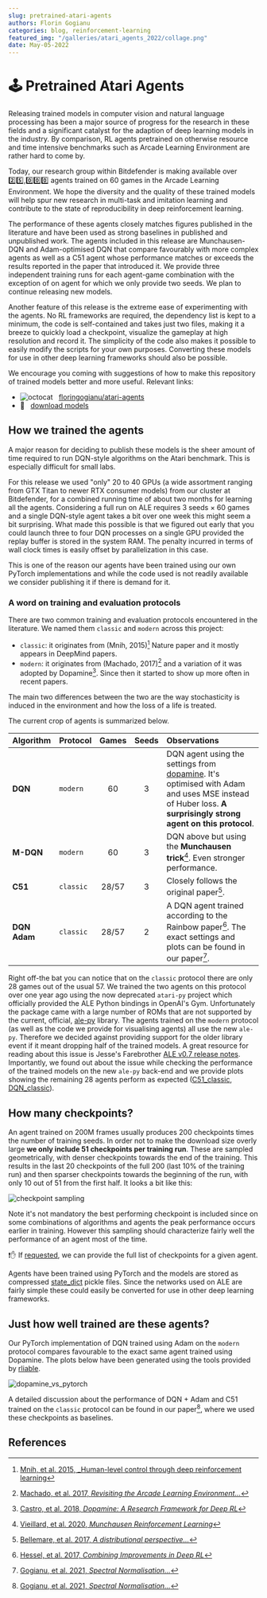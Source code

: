 ```yaml
---
slug: pretrained-atari-agents
authors: Florin Gogianu
categories: blog, reinforcement-learning
featured_img: "/galleries/atari_agents_2022/collage.png"
date: May-05-2022
---
```



# :joystick: Pretrained Atari Agents

Releasing trained models in computer vision and natural language processing has been a major source of progress for the research in these fields and a significant catalyst for the adaption of deep learning models in the industry. By comparison, RL agents pretrained on otherwise resource and time intensive benchmarks such as Arcade Learning Environment are rather hard to come by.

Today, our research group within Bitdefender is making available over :two::five:,:zero::zero::zero: agents trained on 60 games in the Arcade Learning Environment. We hope the diversity and the quality of these trained models will help spur new research in multi-task and imitation learning and contribute to the state of reproducibility in deep reinforcement learning.

The performance of these agents closely matches figures published in the literature and have been used as strong baselines in published and unpublished work. The agents included in this release are Munchausen-DQN and Adam-optimised DQN that compare favourably with more complex agents as well as a C51 agent whose performance matches or exceeds the results reported in the paper that introduced it. We provide three independent training runs for each agent-game combination with the exception of on agent for which we only provide two seeds. We plan to continue releasing new models.

Another feature of this release is the extreme ease of experimenting with the agents. No RL frameworks are required, the dependency list is kept to a minimum, the code is self-contained and takes just two files, making it a breeze to quickly load a checkpoint, visualize the gameplay at high resolution and record it. The simplicity of the code also makes it possible to easily modify the scripts for your own purposes. Converting these models for use in other deep learning frameworks should also be possible.

We encourage you coming with suggestions of how to make this repository of trained models better and more useful. Relevant links:
- ![octocat](/galleries/atari_agents_2022/octocat.svg) &nbsp; [floringogianu/atari-agents](https://github.com/floringogianu/atari-agents#trained-atari-agents)
- :open_file_folder: &nbsp; [download models](https://share.bitdefender.com/s/qCF7jFxkgx2qJeT)


## How we trained the agents

A major reason for deciding to publish these models is the sheer amount of time required to run DQN-style algorithms on the Atari benchmark. This is especially difficult for small labs.

For this release we used "only" 20 to 40 GPUs (a wide assortment ranging from GTX Titan to newer RTX consumer models) from our cluster at Bitdefender, for a combined running time of about two months for learning all the agents. Considering  a full run on ALE requires 3 seeds $\times$ 60 games and a single DQN-style agent takes a bit over one week this might seem a bit surprising. What made this possible is that we figured out early that you could launch three to four DQN processes on a single GPU provided the replay buffer is stored in the system RAM. The penalty incurred in terms of wall clock times is easily offset by parallelization in this case.

This is one of the reason our agents have been trained using our own PyTorch implementations and while the code used is not readily available we consider publishing it if there is demand for it.


### A word on training and evaluation protocols

There are two common training and evaluation protocols encountered in the literature. We named them `classic` and `modern` across this project:

- `classic`: it originates from (Mnih, 2015)[^2] Nature paper and it mostly appears in DeepMind papers.
- `modern`: it originates from (Machado, 2017)[^1] and a variation of it was adopted by Dopamine[^6]. Since then it started to show up more often in recent papers.

The main two differences between the two are the way stochasticity is induced in the environment and how the loss of a life is treated.

The current crop of agents is summarized below.

<div class="wide-content"></div>

| Algorithm          | Protocol  | Games | Seeds | Observations   |
| :----------------- | --------- | :---: | :---: | :------------- |
| **DQN**            | `modern`  |  60   |   3   | DQN agent using the settings from [dopamine](https://github.com/google/dopamine/blob/master/dopamine/jax/agents/dqn/configs/dqn.gin). It's optimised with Adam and uses MSE instead of Huber loss. **A surprisingly strong agent on this protocol**. |
| **M-DQN** | `modern`  |  60   |   3   | DQN above but using the **Munchausen trick**[^7]. Even stronger performance. |
| **C51**            | `classic` | 28/57 |   3   | Closely follows the original paper[^3]. |
| **DQN Adam**       | `classic` | 28/57 |   2   | A DQN agent trained according to the Rainbow paper[^4]. The exact settings and plots can be found in our paper[^5]. |


Right off-the bat you can notice that on the `classic` protocol there are only 28 games out of the usual 57. We trained the two agents on this protocol over one year ago using the now deprecated `atari-py` project which officially provided the ALE Python bindings in OpenAI's Gym. Unfortunately the package came with a large number of ROMs that are not supported by the current, official, [ale-py](https://github.com/mgbellemare/Arcade-Learning-Environment) library. The agents trained on the `modern` protocol (as well as the code we provide for visualising agents) all use the new `ale-py`. Therefore we decided against providing support for the older library event if it meant dropping half of the trained models. A great resource for reading about this issue is Jesse's Farebrother [ALE v0.7 release notes](https://brosa.ca/blog/ale-release-v0.7/#rom-management). Importantly, we found out about the issue while checking the performance of the trained models on the new `ale-py` back-end and we provide plots showing the remaining 28 agents perform as expected ([C51_classic](https://github.com/floringogianu/atari-agents/blob/main/imgs/c51_g28_confirmation.png), [DQN_classic](https://github.com/floringogianu/atari-agents/blob/main/imgs/dqn_g28_confirmation.png)).


## How many checkpoints?

An agent trained on 200M frames usually produces 200 checkpoints times the number of training seeds. In order not to make the download size overly large **we only include 51 checkpoints per training run**. These are sampled geometrically, with denser checkpoints towards the end of the training. This results in the last 20 checkpoints of the full 200 (last 10% of the training run) and then sparser checkpoints towards the beginning of the run, with only 10 out of 51 from the first half. It looks a bit like this:

![checkpoint sampling](/galleries/atari_agents_2022/sampling.png)

Note it's not mandatory the best performing checkpoint is included since on some combinations of algorithms and agents the peak performance occurs earlier in training. However this sampling should characterize fairly well the performance of an agent most of the time.

 :exclamation::raised_hand: If [requested](https://github.com/floringogianu/atari-agents/issues), we can provide the full list of checkpoints for a given agent.

Agents have been trained using PyTorch and the models are stored as compressed [state_dict](https://pytorch.org/tutorials/recipes/recipes/what_is_state_dict.html) pickle files. Since the networks used on ALE are fairly simple these could easily be converted for use in other deep learning frameworks.


## Just how well trained are these agents?

Our PyTorch implementation of DQN trained using Adam on the `modern` protocol compares favourable to the exact same agent trained using Dopamine. The plots below have been generated using the tools provided by [rliable](https://github.com/google-research/rliable).

![dopamine_vs_pytorch](/galleries/atari_agents_2022/rliable_comparison.png)

A detailed discussion about the performance of DQN + Adam and C51 trained on the `classic` protocol can be found in our paper[^5], where we used these checkpoints as baselines.

## References


[^1]: [Machado, et al. 2017, _Revisiting the Arcade Learning Environment..._](https://arxiv.org/abs/1709.06009)
[^2]: [Mnih, et al. 2015, _Human-level control through deep reinforcement learning](https://www.nature.com/articles/nature14236)
[^3]: [Bellemare, et al. 2017, _A distributional perspective..._](http://proceedings.mlr.press/v70/bellemare17a.html)
[^4]: [Hessel, et al. 2017, _Combining Improvements in Deep RL_](https://arxiv.org/abs/1710.02298)
[^5]: [Gogianu, et al. 2021, _Spectral Normalisation..._](https://www.semanticscholar.org/paper/Spectral-Normalisation-for-Deep-Reinforcement-an-Gogianu-Berariu/cf04c05f69022f71b60c7b7252af94f11cad5ef1)
[^6]: [Castro, et al. 2018, _Dopamine: A Research Framework for Deep RL_](http://arxiv.org/abs/1812.06110)
[^7]: [Vieillard, et al. 2020, _Munchausen Reinforcement Learning_](https://arxiv.org/abs/2007.14430)
